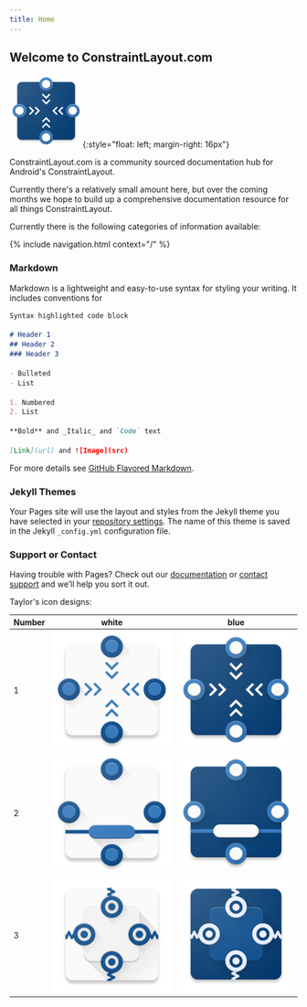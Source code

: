 ```yaml
---
title: Home
---
```


## Welcome to ConstraintLayout.com

![Logo](/assets/images/Icon1_128_blue.png){:style="float: left; margin-right: 16px"}

ConstraintLayout.com is a community sourced documentation hub for Android's ConstraintLayout.

Currently there's a relatively small amount here, but over the coming months we hope to build up a comprehensive documentation resource
for all things ConstraintLayout.

Currently there is the following categories of information available:

{% include navigation.html context="/" %}


### Markdown

Markdown is a lightweight and easy-to-use syntax for styling your writing. It includes conventions for

```markdown
Syntax highlighted code block

# Header 1
## Header 2
### Header 3

- Bulleted
- List

1. Numbered
2. List

**Bold** and _Italic_ and `Code` text

[Link](url) and ![Image](src)
```

For more details see [GitHub Flavored Markdown](https://guides.github.com/features/mastering-markdown/).

### Jekyll Themes

Your Pages site will use the layout and styles from the Jekyll theme you have selected in your [repository settings](https://github.com/StylingAndroid/sandbox/settings). The name of this theme is saved in the Jekyll `_config.yml` configuration file.

### Support or Contact

Having trouble with Pages? Check out our [documentation](https://help.github.com/categories/github-pages-basics/) or [contact support](https://github.com/contact) and we’ll help you sort it out.

Taylor's icon designs:

Number|white|blue
------|-----|-----
1|![Icon 1](/assets/images/Icon1_512.png)|![Icon 1](/assets/images/Icon1_512_blue.png)
2|![Icon 2](/assets/images/Icon2_512.png)|![Icon 2](/assets/images/Icon2_512_blue.png)
3|![Icon 3](/assets/images/Icon3_512.png)|![Icon 3](/assets/images/Icon3_512_blue.png)
